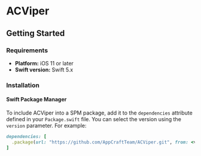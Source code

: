 # ACViper

## Getting Started

### Requirements
- **Platform:** iOS 11 or later
- **Swift version:** Swift 5.x

### Installation

#### Swift Package Manager
To include ACViper into a SPM package, add it to the `dependencies` attribute defined in your `Package.swift` file. You can select the version using the `version`  parameter. For example:
```ruby
dependencies: [
  .package(url: "https://github.com/AppCraftTeam/ACViper.git", from: <version>)
]
```

